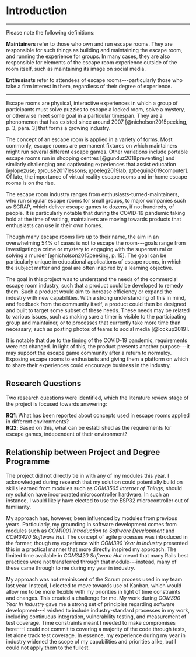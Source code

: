 
# Introduction

<!--
The introduction has several purposes. Clearly one is to set the scene for the
project by giving a little relevant background information - try to grab the
reader's interest early. Another is to clearly elucidate the aims and objectives
of the project and the constraints that might affect the way in which the
project is carried out. If the project involves the solution of a specific
problem or the production of a specific system this should be clearly specified
in an informal way. Finally, the introduction should summarise the remaining
chapters of the dissertation, in effect giving the reader an overview of what is
to come.

The type of project will dictate the content and structure of the following
chapters and you should discuss this with your supervisor. For example, for a
theoretical project it is likely that several chapters will be devoted to
constructing the theoretical foundations for the project and will consist of
your own interpretation and synthesis of existing work with suitable examples
discussed throughout. A sequence of chapters that cover theoretical framework,
conditions and assumptions and theory application and comparisons may be
appropriate. For an experimental project, the experimental goals, design,
execution and evaluation might be covered. What now follows is a typical
structure for a 'design and build' project. 

At the end of chapter 1, you should include a brief discussion of your view of
the relationship between your project, and your degree programme. In your
discussion, you should mention any advantages or challenges created by this
relationship.
-->

---

Please note the following definitions:

**Maintainers** refer to those who own and run escape rooms. They are
responsible for such things as building and maintaining the escape room, and
running the experience for groups. In many cases, they are also responsible for
elements of the escape room experience outside of the room itself, such as
maintaining its image on social media.

**Enthusiasts** refer to attendees of escape rooms---particularly those who take
a firm interest in them, regardless of their degree of experience. 

---

Escape rooms are physical, interactive experiences in which a group of
participants must solve puzzles to escape a locked room, solve a mystery, or
otherwise meet some goal in a particular timespan. They are a phenomenon that
has existed since around 2007 [@nicholson2015peeking, p. 3, para. 3] that
forms a growing industry.

The concept of an escape room is applied in a variety of forms. Most commonly,
escape rooms are permanent fixtures on which maintainers might run several
different escape games. Other variations include portable escape rooms run in
shopping centres [@gunduz2018preventing] and similarly challenging and
captivating experiences that assist education [@lopezuse; @rouse2017lessons;
@peleg2019lab; @beguin2019computer]. Of late, the importance of virtual reality
escape rooms and in-home escape rooms is on the rise.

The escape room industry ranges from enthusiasts-turned-maintainers, who run
singular escape rooms for small groups, to major companies such as SCRAP, which
deliver escape games to dozens, if not hundreds, of people. It is particularly
notable that during the COVID-19 pandemic taking hold at the time of writing,
maintainers are moving towards products that enthusiasts can use in their own
homes.

Though many escape rooms live up to their name, the aim in an overwhelming 54%
of cases is not to escape the room---goals range from investigating a crime or
mystery to engaging with the supernatural or solving a murder
[@nicholson2015peeking, p. 15]. The goal can be particularly unique in
educational applications of escape rooms, in which the subject matter and goal
are often inspired by a learning objective.

The goal in this project was to understand the needs of the commercial escape
room industry, such that a product could be developed to remedy them. Such a
product would aim to increase efficiency or expand the industry with new
capabilities. With a strong understanding of this in mind, and feedback from the
community itself, a product could then be designed and built to target some
subset of these needs. These needs may be related to various issues, such as
making sure a timer is visible to the participating group and maintainer, or to
processes that currently take more time than necessary, such as posting photos
of teams to social media [@lockup2019].

It is notable that due to the timing of the COVID-19 pandemic, requirements were
not changed. In light of this, the product presents another purpose---it may
support the escape game community after a return to normalcy. Exposing escape
rooms to enthusiasts and giving them a platform on which to share their
experiences could encourage business in the industry.

## Research Questions

Two research questions were identified, which the literature review stage of the
project is focused towards answering:

**RQ1**: What has been reported about concepts used in escape rooms applied in
different environments?   
**RQ2**: Based on this, what can be established as the requirements for escape
games, independent of their environment?

## Relationship between Project and Degree Programme

The project did not directly tie in with any of my modules this year. I
acknowledged during research that my solution could potentially build on skills
learned from modules such as *COM3505 Internet of Things*, should my solution
have incorporated microcontroller hardware. In such an instance, I would likely
have elected to use the ESP32 microcontroller out of familiarity.

My approach has, however, been influenced by modules from previous years.
Particularly, my grounding in software development comes from modules such as
*COM1001 Introduction to Software Development* and *COM3420 Software Hut*. The
concept of agile processes was introduced in the former, though my experience
with *COM390 Year in Industry* presented this in a practical manner that more
directly inspired my approach. The limited time available in *COM3420 Software
Hut* meant that many Rails best practices were not transferred through that
module---instead, many of these came through to me during my year in industry.

My approach was not reminiscent of the Scrum process used in my team last year.
Instead, I elected to move towards use of Kanban, which would allow me to be
more flexible with my priorities in light of time constraints and changes. This
created a challenge for me. My work during *COM390 Year In Industry* gave me a
strong set of principles regarding software development---I wished to include
industry-standard processes in my work, including continuous integration,
vulnerability testing, and measurement of test coverage. Time constraints meant
I needed to make compromises here---I could not commit to covering a majority of
the code through tests, let alone track test coverage. In essence, my experience
during my year in industry widened the scope of my capabilities and priorities
alike, but I could not apply them to the fullest.